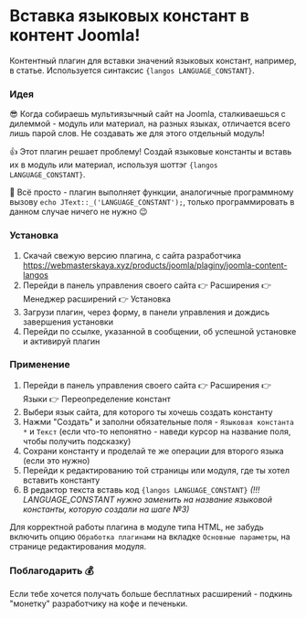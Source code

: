 # Вставка языковых констант в контент Joomla!

Контентный плагин для вставки значений языковых констант, например, в статье. Используется синтаксис `{langos LANGUAGE_CONSTANT}`.

### Идея
😎 Когда собираешь мультиязычный сайт на Joomla, сталкиваешься с дилеммой - модуль или материал, на разных языках, отличается всего лишь парой слов. Не создавать же для этого отдельный модуль!

👍 Этот плагин решает проблему! Создай языковые константы и вставь их в модуль или материал, используя шоттэг `{langos LANGUAGE_CONSTANT}`.

🙌 Всё просто - плагин выполняет функции, аналогичные программному вызову `echo JText::_('LANGUAGE_CONSTANT');`, только программировать в данном случае ничего не нужно 😉

### Установка

1. Скачай свежую версию плагина, с сайта разработчика https://webmasterskaya.xyz/products/joomla/plaginy/joomla-content-langos
2. Перейди в панель управления своего сайта 👉 Расширения 👉 Менеджер расширений 👉 Установка
3. Загрузи плагин, через форму, в панели управления и дождись завершения установки
4. Перейди по ссылке, указанной в сообщении, об успешной установке и активируй плагин

### Применение

1. Перейди в панель управления своего сайта 👉 Расширения 👉 Языки 👉 Переопределение констант
2. Выбери язык сайта, для которого ты хочешь создать константу
3. Нажми "Создать" и заполни обязательные поля -  `Языковая константа *` и `Текст` (если что-то непонятно - наведи курсор на название поля, чтобы получить подсказку)
4. Сохрани константу и проделай те же операции для второго языка (если это нужно)
5. Перейди к редактированию той страницы или модуля, где ты хотел вставить константу
6. В редактор текста вставь код `{langos LANGUAGE_CONSTANT}` _(!!! LANGUAGE_CONSTANT нужно заменить на название языковой константы, которую создали на шаге №3)_

Для корректной работы плагина в модуле типа HTML, не забудь включить опцию `Обработка плагинами` на вкладке `Основные параметры`, на странице редактирования модуля.

### Поблагодарить 💰

Если тебе хочется получать больше бесплатных расширений - подкинь "монетку" разработчику на кофе и печеньки.
